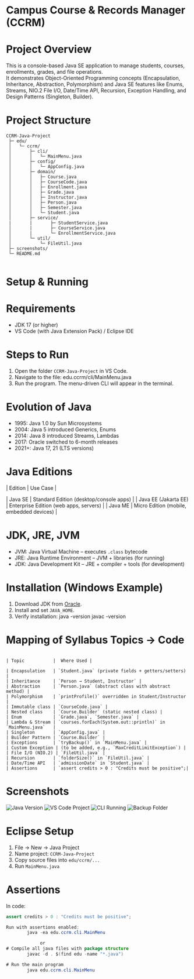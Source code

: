 # Campus Course & Records Manager (CCRM)

# Project Overview
This is a console-based Java SE application to manage students, courses, enrollments, grades, and file operations.  
It demonstrates Object-Oriented Programming concepts (Encapsulation, Inheritance, Abstraction, Polymorphism) and Java SE features like Enums, Streams, NIO.2 File I/O, Date/Time API, Recursion, Exception Handling, and Design Patterns (Singleton, Builder).

# Project Structure

```
CCRM-Java-Project
 ├─ edu/
 │   └─ ccrm/
 │       ├─ cli/
 │       │   └─ MainMenu.java
 │       ├─ config/
 │       │   └─ AppConfig.java
 │       ├─ domain/
 │       │   ├─ Course.java
 │       │   ├─ CourseCode.java
 │       │   ├─ Enrollment.java
 │       │   ├─ Grade.java
 │       │   ├─ Instructor.java
 │       │   ├─ Person.java
 │       │   ├─ Semester.java
 │       │   └─ Student.java
 │       ├─ service/
 |       |       ├─ StudentService.java
 │       |       ├─ CourseService.java
 │       |       └─ EnrollmentService.java
 │       └─ util/
 │           └─ FileUtil.java
 ├─ screenshots/
 └─ README.md  
 
 ```

# Setup & Running

# Requirements
- JDK 17 (or higher)
- VS Code (with Java Extension Pack) / Eclipse IDE

# Steps to Run
1. Open the folder `CCRM-Java-Project` in VS Code.  
2. Navigate to the file: 
        edu.ccrm/cli/MainMenu.java
3. Run the program. The menu-driven CLI will appear in the terminal.


# Evolution of Java
- 1995: Java 1.0 by Sun Microsystems  
- 2004: Java 5 introduced Generics, Enums  
- 2014: Java 8 introduced Streams, Lambdas  
- 2017: Oracle switched to 6-month releases  
- 2021+: Java 17, 21 (LTS versions)  

# Java Editions
| Edition               |    Use Case |

| Java SE               | Standard Edition (desktop/console apps)  |
| Java EE (Jakarta EE)  | Enterprise Edition (web apps, servers)   |
| Java ME               | Micro Edition (mobile, embedded devices) |

# JDK, JRE, JVM
- JVM: Java Virtual Machine –   executes `.class` bytecode  
- JRE: Java Runtime Environment –   JVM + libraries (for running)  
- JDK: Java Development Kit –   JRE + compiler + tools (for development)  


# Installation (Windows Example)
1. Download JDK from [Oracle](https://www.oracle.com/java/technologies/javase-downloads.html).  
2. Install and set `JAVA_HOME`.  
3. Verify installation:
        java -version
        javac -version

 # Mapping of Syllabus Topics → Code

 ```

| Topic           |  Where Used |

| Encapsulation   | `Student.java` (private fields + getters/setters) |
| Inheritance     | `Person → Student, Instructor` |
| Abstraction     | `Person.java` (abstract class with abstract method) |
| Polymorphism    | `printProfile()` overridden in Student/Instructor |
| Immutable class | `CourseCode.java` |
| Nested class    | `Course.Builder` (static nested class) |
| Enum            | `Grade.java`, `Semester.java` |
| Lambda & Stream | `courses.forEach(System.out::println)` in `MainMenu.java`   |
| Singleton       | `AppConfig.java` |
| Builder Pattern | `Course.Builder` |
| Exceptions      | `tryBackup()` in `MainMenu.java` |
| Custom Exception | (to be added, e.g., `MaxCreditLimitException`) |
| File I/O (NIO.2) | `FileUtil.java` |
| Recursion       | `folderSize()` in `FileUtil.java` |
| Date/Time API   | `admissionDate` in `Student.java` |
| Assertions      | `assert credits > 0 : "Credits must be positive";|
```


# Screenshots

![Java Version](screenshots/java-version.png)
![VS Code Project](screenshots/project-structure.png)
![CLI Running](screenshots/cli-run.png)
![Backup Folder](screenshots/backup.png)
        
# Eclipse Setup 
1. File → New → Java Project  
2. Name project: `CCRM-Java-Project`  
3. Copy source files into `edu/ccrm/...`  
4. Run `MainMenu.java`  

# Assertions
In code:
```java
assert credits > 0 : "Credits must be positive";

Run with assertions enabled:
        java -ea edu.ccrm.cli.MainMenu

             or 
# Compile all java files with package structure
        javac -d . $(find edu -name "*.java")

# Run the main program
        java edu.ccrm.cli.MainMenu


        



  